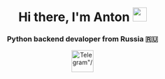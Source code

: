 <h1 align="center">Hi there, I'm Anton</a> 
<img src="https://github.com/blackcater/blackcater/raw/main/images/Hi.gif" height="32"/></h1>
<h3 align="center">Python backend devaloper from Russia 🇷🇺</h3>

<div id="socials" align="center">
  <a href="https://t.me/GromovAS21">
    <img src="https://bv-privat.ru/black/images/tild6634-6538-4139-b634-313365303531__-.gif"  style="width: 50px; height: 50px" alt=Telegram"/>
  </a>
</div>
